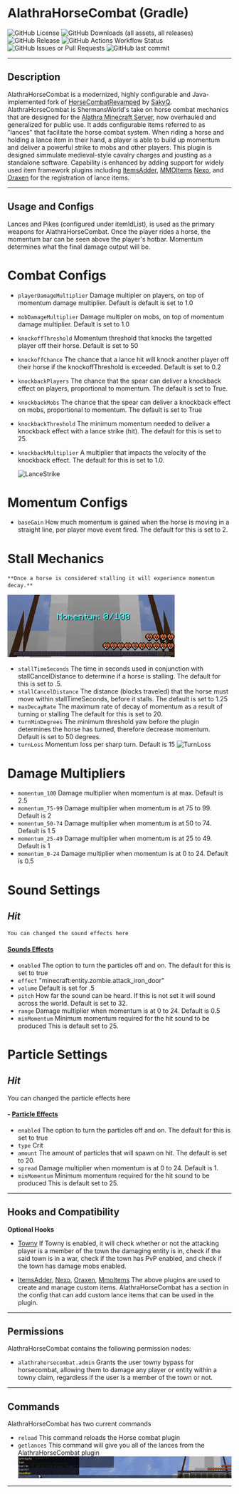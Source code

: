 
<div style="align: center;">
<h1>AlathraHorseCombat (Gradle)</h1>
    <img alt="GitHub License" src="https://img.shields.io/github/license/Alathra/Template-Gradle-Plugin?style=for-the-badge&color=blue&labelColor=141417">
    <img alt="GitHub Downloads (all assets, all releases)" src="https://img.shields.io/github/downloads/Alathra/Template-Gradle-Plugin/total?style=for-the-badge&labelColor=141417">
    <img alt="GitHub Release" src="https://img.shields.io/github/v/release/Alathra/Template-Gradle-Plugin?include_prereleases&sort=semver&style=for-the-badge&label=LATEST%20VERSION&labelColor=141417">
    <img alt="GitHub Actions Workflow Status" src="https://img.shields.io/github/actions/workflow/status/Alathra/Template-Gradle-Plugin/ci.yml?style=for-the-badge&labelColor=141417">
    <img alt="GitHub Issues or Pull Requests" src="https://img.shields.io/github/issues/Alathra/Template-Gradle-Plugin?style=for-the-badge&labelColor=141417">
    <img alt="GitHub last commit" src="https://img.shields.io/github/last-commit/Alathra/Template-Gradle-Plugin?style=for-the-badge&labelColor=141417">
</div>

---

## Description

AlathraHorseCombat is a modernized, highly configurable and Java-implemented fork of [HorseCombatRevamped](https://github.com/SakyQr/HorsecombatRevamped?tab=AGPL-3.0-1-ov-file) by [SakyQ](https://github.com/SakyQr). AlathraHorseCombat is ShermansWorld's take on horse combat mechanics that are designed for the [Alathra Minecraft Server](https://alathra.com/), now overhauled and generalized for public use. It adds configurable items referred to as "lances" that facilitate the horse combat system. When riding a horse and holding a lance item in their hand, a player is able to build up momentum and deliver a powerful strike to mobs and other players. This plugin is designed simmulate medieval-style cavalry charges and jousting as a standalone software. Capability is enhanced by adding support for widely used item framework plugins including [ItemsAdder](https://itemsadder.devs.beer/), [MMOItems](https://gitlab.com/phoenix-dvpmt/mmoitems/-/wikis/home) [Nexo](https://docs.nexomc.com/), and [Oraxen](https://oraxen.com/) for the registration of lance items.

---

## Usage and Configs

Lances and Pikes (configured under itemIdList), is used as the primary weapons for AlathraHorseCombat. Once the player rides a horse, the momentum bar can be seen above the player's hotbar. Momentum determines what the final damage output will be.

# Combat Configs
- `playerDamageMultiplier` Damage multipler on players, on top of momentum damage multiplier.
    Default is default is set to 1.0
- `mobDamageMultiplier` Damage multipler on mobs, on top of momentum damage multiplier.
    Default is set to 1.0
- `knockoffThreshold` Momentum threshold that knocks the targetted player off their horse. 
    Default is set to 50
- `knockoffChance` The chance that a lance hit will knock another player off their horse if the knockoffThreshold is exceeded.
    Default is set to 0.2
- `knockbackPlayers` The chance that the spear can deliver a knockback effect on players, proportional to momentum.
    The default is set to True.
-  `knockbackMobs` The chance that the spear can deliver a knockback effect on mobs, proportional to momentum.
    The default is set to True
-   `knockbackThreshold` The minimum momentum needed to deliver a knockback effect with a lance strike (hit).
    The default for this is set to 25.
-   `knockbackMultiplier` A multiplier that impacts the velocity of the knockback effect.
    The default for this is set to 1.0.

    ![LanceStrike](https://github.com/Alathra/AlathraHorseCombat/blob/main/docs/assets/LanceStrike.gif "Lance Strike")

# Momentum Configs
- `baseGain` How much momentum is gained when the horse is moving in a straight line, per player move event fired. 
    The default for this is set to 2.

# Stall Mechanics
    **Once a horse is considered stalling it will experience momentum decay.**
![MomentumMechanic](https://github.com/Alathra/AlathraHorseCombat/blob/main/docs/assets/MomentumMechanic.gif "Momentum Mechanic")
- `stallTimeSeconds` The time in seconds used in conjunction with stallCancelDistance to determine if a horse is stalling. 
    The default for this is set to .5.
- `stallCancelDistance` The distance (blocks traveled) that the horse must move within stallTimeSeconds, before it stalls.
    The default is set to 1.25
- `maxDecayRate` The maximum rate of decay of momentum as a result of turning or stalling
 The default for this is set to 20.
- `turnMinDegrees` The minimum threshold yaw before the plugin determines the horse has turned, therefore decrease momentum.
    Default is set to 50 degrees.
- `turnLoss` Momentum loss per sharp turn.
    Default is 15
![TurnLoss](https://github.com/Alathra/AlathraHorseCombat/blob/main/docs/assets/TurnMomentumMechanic.gif "Turn Mechanic")
# Damage Multipliers
- `momentum_100` Damage multiplier when momentum is at max. Default is 2.5
- `momentum_75-99` Damage multiplier when momentum is at 75 to 99. Default is 2
- `momentum_50-74` Damage multiplier when momentum is at 50 to 74. Default is 1.5
- `momentum_25-49` Damage multiplier when momentum is at 25 to 49. Default is 1
- `momentum_0-24` Damage multiplier when momentum is at 0 to 24. Default is 0.5

# Sound Settings
## *Hit*
    You can changed the sound effects here 
#### [Sounds Effects](https://www.digminecraft.com/lists/sound_list_pc.php)
- `enabled` The option to turn the particles off and on.
    The default for this is set to true
- `effect` "minecraft:entity.zombie.attack_iron_door"
- `volume` Default is set for .5
- `pitch` How far the sound can be heard. If this is not set it will sound across the world.
    Default is set to 32.
- `range` Damage multiplier when momentum is at 0 to 24. 
    Default is 0.5
- `minMomentum` Minimum momentum required for the  hit sound to be produced
    This is default set to 25.

# Particle Settings

## *Hit*
You can changed the particle effects here 
#### - [Particle Effects]( https://hub.spigotmc.org/javadocs/spigot/org/bukkit/Particle.html)
- `enabled` The option to turn the particles off and on.
    The default for this is set to true
- `type` Crit
- `amount` The amount of particles that will spawn on hit. 
    The default is set to 20.
- `spread` Damage multiplier when momentum is at 0 to 24. 
    Default is 1.
- `minMomentum` Minimum momentum required for the  hit sound to be produced
    This is default set to 25.
---

## Hooks and Compatibility
**Optional Hooks**
- [Towny](https://github.com/TownyAdvanced/Towny)
  If Towny is enabled, it will check whether or not the attacking player is a member of the town the damaging entity is in, check if the said town is in a war, check if the town has PvP enabled, and check if the town has damage mobs enabled.

- [ItemsAdder](https://itemsadder.devs.beer/), [Nexo](https://docs.nexomc.com/), [Oraxen](https://oraxen.com/), [MmoItems](https://www.spigotmc.org/wiki/mmoitems-wiki/)
  The above plugins are used to create and manage custom items. AlathraHorseCombat has a section in the config that can add custom lance items that can be used in the plugin.


---

## Permissions

AlathraHorseCombat contains the following permission nodes:
- `alathrahorsecombat.admin` Grants the user towny bypass for horsecombat, allowing them to damage any player or entity within a towny claim, regardless if the user is a member of the town or not.

---

## Commands

AlathraHorseCombat has two current commands
- `reload` This command reloads the Horse combat plugin
- `getlances` This command will give you all of the lances from the AlathraHorseCombat plugin
![GetLanceCommand](https://github.com/Alathra/AlathraHorseCombat/blob/main/docs/assets/GetLancesCommand.gif "Get Lances Command")
---

